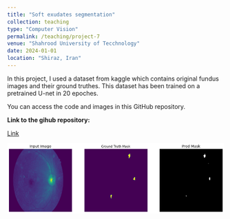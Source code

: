 ```yaml
---
title: "Soft exudates segmentation"
collection: teaching
type: "Computer Vision"
permalink: /teaching/project-7
venue: "Shahrood University of Tecchnology"
date: 2024-01-01
location: "Shiraz, Iran"
---
```


In this project, I used a dataset from kaggle which contains original fundus images and their ground truthes. 
This dataset has been trained on a pretrained U-net in 20 epoches.

You can access the code and images in this GitHub repository.

**Link to the gihub repository:**

[Link](https://github.com/PouyaSonej/soft-exudate-segmentation-U-Net.git)

![image](/images/Project7.png)
